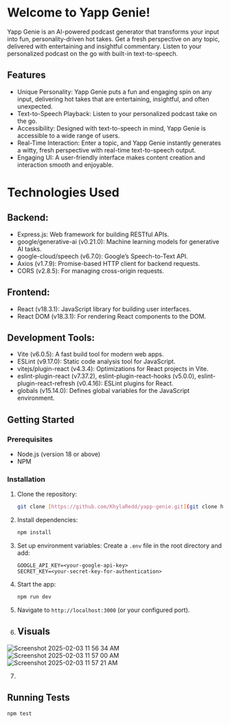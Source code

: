 # Welcome to Yapp Genie!

Yapp Genie is an AI-powered podcast generator that transforms your input into fun, personality-driven hot takes. Get a fresh perspective on any topic, delivered with entertaining and insightful commentary. Listen to your personalized podcast on the go with built-in text-to-speech.

## Features

*   Unique Personality: Yapp Genie puts a fun and engaging spin on any input, delivering hot takes that are entertaining, insightful, and often unexpected.
*   Text-to-Speech Playback: Listen to your personalized podcast take on the go.
*   Accessibility: Designed with text-to-speech in mind, Yapp Genie is accessible to a wide range of users.
*   Real-Time Interaction: Enter a topic, and Yapp Genie instantly generates a witty, fresh perspective with real-time text-to-speech output.
*   Engaging UI: A user-friendly interface makes content creation and interaction smooth and enjoyable.

# Technologies Used
## Backend:

*  Express.js: Web framework for building RESTful APIs.
*  google/generative-ai (v0.21.0): Machine learning models for generative AI tasks.
*  google-cloud/speech (v6.7.0): Google’s Speech-to-Text API.
*  Axios (v1.7.9): Promise-based HTTP client for backend requests.
*  CORS (v2.8.5): For managing cross-origin requests.

## Frontend:

*  React (v18.3.1): JavaScript library for building user interfaces.
*  React DOM (v18.3.1): For rendering React components to the DOM.

  ## Development Tools:

*  Vite (v6.0.5): A fast build tool for modern web apps.
*  ESLint (v9.17.0): Static code analysis tool for JavaScript.
*  vitejs/plugin-react (v4.3.4): Optimizations for React projects in Vite.
*  eslint-plugin-react (v7.37.2), eslint-plugin-react-hooks (v5.0.0), eslint-plugin-react-refresh (v0.4.16): ESLint plugins for React.
*  globals (v15.14.0): Defines global variables for the JavaScript environment.

## Getting Started

### Prerequisites

*  Node.js (version 18 or above)
*  NPM 

### Installation

1.  Clone the repository:

    ```bash
    git clone [https://github.com/KhylaRedd/yapp-genie.git](git clone https://github.com/KhylaRedd/yapp-genie.git)
    ```

2.  Install dependencies:

    ```bash
    npm install
    ```

3.  Set up environment variables: Create a `.env` file in the root directory and add:

    ```
    GOOGLE_API_KEY=<your-google-api-key>
    SECRET_KEY=<your-secret-key-for-authentication>
    ```

4.  Start the app:

    ```bash
    npm run dev
    ```

5.  Navigate to `http://localhost:3000` (or your configured port).

6.  ## Visuals
![Screenshot 2025-02-03 11 56 34 AM](https://github.com/user-attachments/assets/d4b31a39-0883-4acb-8291-2b6b284b1c59)
![Screenshot 2025-02-03 11 57 00 AM](https://github.com/user-attachments/assets/5de11b03-96ea-40cc-a048-e0dae0356e41)
![Screenshot 2025-02-03 11 57 21 AM](https://github.com/user-attachments/assets/bbe2efbb-04d9-4d07-9bb3-e4ddbcb3ac68)

7.   

## Running Tests
```bash
npm test

